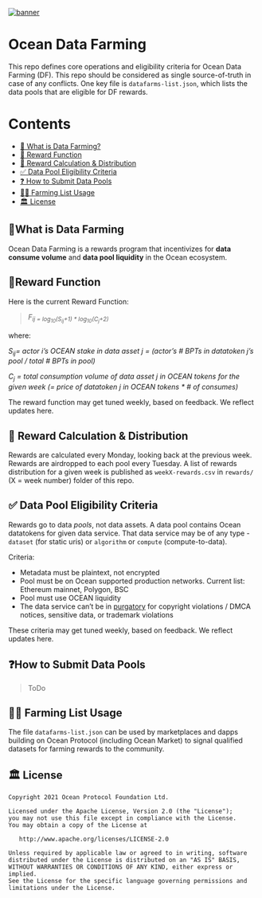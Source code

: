 [![banner](https://raw.githubusercontent.com/oceanprotocol/art/master/github/repo-banner%402x.png)](https://oceanprotocol.com)

# Ocean Data Farming

This repo defines core operations and eligibility criteria for Ocean Data Farming (DF). This repo should be considered as single source-of-truth in case of any conflicts. One key file is `datafarms-list.json`, which lists the data pools that are eligible for DF rewards.

# Contents

- [🌾 What is Data Farming?](#what-is-data-farming)
- [🤑 Reward Function](#reward-function)
- [🚜 Reward Calculation & Distribution](#rewards-calculation-&-Distribution)
- [✅ Data Pool Eligibility Criteria](#dataset-eligibility-criteria)
- [❓ How to Submit Data Pools](#how-to-submit-datasets)
- [🧑‍🌾 Farming List Usage](#️farming-list-usage)
- [🏛 License](#license)


## 🌾What is Data Farming

Ocean Data Farming is a rewards program that incentivizes for **data consume volume** and **data pool liquidity** in the Ocean ecosystem.

## 🤑Reward Function

Here is the current Reward Function:

> *F<sub>ij = log<sub>10</sub>(S<sub>ij</sub>+1) * log<sub>10</sub>(C<sub>j</sub>+2)*    

where:  
   
*S<sub>ij</sub>= actor i’s OCEAN stake in data asset j = (actor’s # BPTs in datatoken j’s pool / total # BPTs in pool)*
   
*C<sub>j</sub> = total consumption volume of data asset j in OCEAN tokens for the given week (= price of datatoken j in OCEAN tokens *  # of consumes)*
 
The reward function may get tuned weekly, based on feedback. We reflect updates here.

## 🚜 Reward Calculation & Distribution

Rewards are calculated every Monday, looking back at the previous week. Rewards are airdropped to each pool every Tuesday. A list of rewards distribution for a given week is published as `weekX-rewards.csv` in `rewards/` (X = week number) folder of this repo.

## ✅ Data Pool Eligibility Criteria

Rewards go to data _pools_, not data assets. A data pool contains Ocean datatokens for given data service. That data service may be of any type - `dataset` (for static uris) or `algorithm` or `compute` (compute-to-data).
   
Criteria:
   
- Metadata must be plaintext, not encrypted
- Pool must be on Ocean supported production networks. Current list: Ethereum mainnet, Polygon, BSC
- Pool must use OCEAN liquidity
- The data service can’t be in [purgatory](https://github.com/oceanprotocol/list-purgatory/blob/main/policies/README.md) for copyright violations / DMCA notices, sensitive data, or trademark violations
   
These criteria may get tuned weekly, based on feedback. We reflect updates here.

## ❓How to Submit Data Pools

> ToDo

## 🧑‍🌾 Farming List Usage

The file `datafarms-list.json` can be used by marketplaces and dapps building on Ocean Protocol (including Ocean Market) to signal qualified datasets for farming rewards to the community.

## 🏛 License

```text
Copyright 2021 Ocean Protocol Foundation Ltd.

Licensed under the Apache License, Version 2.0 (the "License");
you may not use this file except in compliance with the License.
You may obtain a copy of the License at

   http://www.apache.org/licenses/LICENSE-2.0

Unless required by applicable law or agreed to in writing, software
distributed under the License is distributed on an "AS IS" BASIS,
WITHOUT WARRANTIES OR CONDITIONS OF ANY KIND, either express or implied.
See the License for the specific language governing permissions and
limitations under the License.
```
